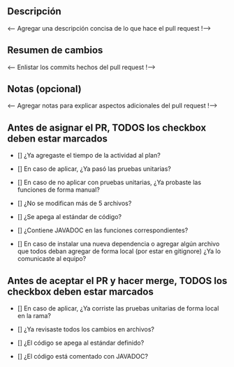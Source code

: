 ## Descripción
<-- Agregar una descripción concisa de lo que hace el pull request !-->



## Resumen de cambios
<-- Enlistar los commits hechos del pull request !-->



## Notas (opcional)
<-- Agregar notas para explicar aspectos adicionales del pull request !-->

## Antes de asignar el PR, TODOS los checkbox deben estar marcados

- [] ¿Ya agregaste el tiempo de la actividad al plan?

- [] En caso de aplicar, ¿Ya pasó las pruebas unitarias?

- [] En caso de no aplicar con pruebas unitarias, ¿Ya probaste las funciones de forma manual?

- [] ¿No se modifican más de 5 archivos?

- [] ¿Se apega al estándar de código?

- [] ¿Contiene JAVADOC en las funciones correspondientes?

- [] En caso de instalar una nueva dependencia o agregar algún archivo que todos deban agregar de forma local (por estar en gitignore) ¿Ya lo comunicaste al equipo?

## Antes de aceptar el PR y hacer merge, TODOS los checkbox deben estar marcados

- [] En caso de aplicar, ¿Ya corriste las pruebas unitarias de forma local en la rama?

- [] ¿Ya revisaste todos los cambios en archivos?

- [] ¿El código se apega al estándar definido?

- [] ¿El código está comentado con JAVADOC?

